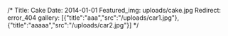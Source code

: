 /*
Title: Cake
Date: 2014-01-01
Featured_img: uploads/cake.jpg
Redirect: error_404
gallery: [{"title":"aaa","src":"/uploads/car1.jpg"}, {"title":"aaaaa","src":"/uploads/car2.jpg"}]
*/
